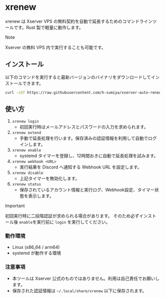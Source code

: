 # xrenew

xrenew は Xserver VPS の無料契約を自動で延長するためのコマンドラインツールです。Rust 製で軽量に動作します。

> [!NOTE]
> Xserver の無料 VPS 内で実行することも可能です。

## インストール

以下のコマンドを実行すると最新バージョンのバイナリをダウンロードしてインストールできます。

```bash
curl -sSf https://raw.githubusercontent.com/h-sumiya/xserver-auto-renew-rs/main/install.sh | bash
```

## 使い方

1. `xrenew login`
   - 初回実行時はメールアドレスとパスワードの入力を求められます。
2. `xrenew extend`
   - 手動で延長処理を行います。保存済みの認証情報を利用して自動でログインします。
3. `xrenew enable`
   - systemd タイマーを登録し、12時間おきに自動で延長処理を試みます。
4. `xrenew webhook <URL>`
   - 実行結果を Discord へ通知する Webhook URL を設定します。
5. `xrenew disable`
   - 上記タイマーを無効化します。
6. `xrenew status`
   - 保存されているアカウント情報と実行ログ、Webhook設定、タイマー状態を表示します。

> [!IMPORTANT]
> 初回実行時に二段階認証が求められる場合があります。
> そのため必ずインストール後 `enable`を実行前に `login` を実行してください。

### 動作環境

- Linux (x86_64 / arm64)
- systemd が動作する環境

### 注意事項

- 本ツールは Xserver 公式のものではありません。利用は自己責任でお願いします。
- 保存された認証情報は `~/.local/share/xrenew` 以下に保存されます。
